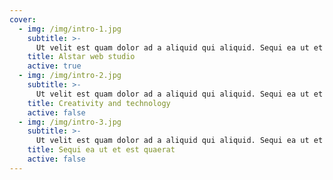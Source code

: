 ```yaml
---
cover:
  - img: /img/intro-1.jpg
    subtitle: >-
      Ut velit est quam dolor ad a aliquid qui aliquid. Sequi ea ut et estquaerat sequi nihil ut aliquam. Occaecati alias dolorem mollitia ut. Similique ea voluptatem. Esse doloremque accusamus repellendus deleniti vel. Minus et tempore modi architecto.
    title: Alstar web studio
    active: true
  - img: /img/intro-2.jpg
    subtitle: >-
      Ut velit est quam dolor ad a aliquid qui aliquid. Sequi ea ut et estquaerat sequi nihil ut aliquam. Occaecati alias dolorem mollitia ut. Similique ea voluptatem. Esse doloremque accusamus repellendus deleniti vel. Minus et tempore modi architecto.
    title: Creativity and technology
    active: false
  - img: /img/intro-3.jpg
    subtitle: >-
      Ut velit est quam dolor ad a aliquid qui aliquid. Sequi ea ut et estquaerat sequi nihil ut aliquam. Occaecati alias dolorem mollitia ut. Similique ea voluptatem. Esse doloremque accusamus repellendus deleniti vel. Minus et tempore modi architecto.
    title: Sequi ea ut et est quaerat
    active: false
---
```


